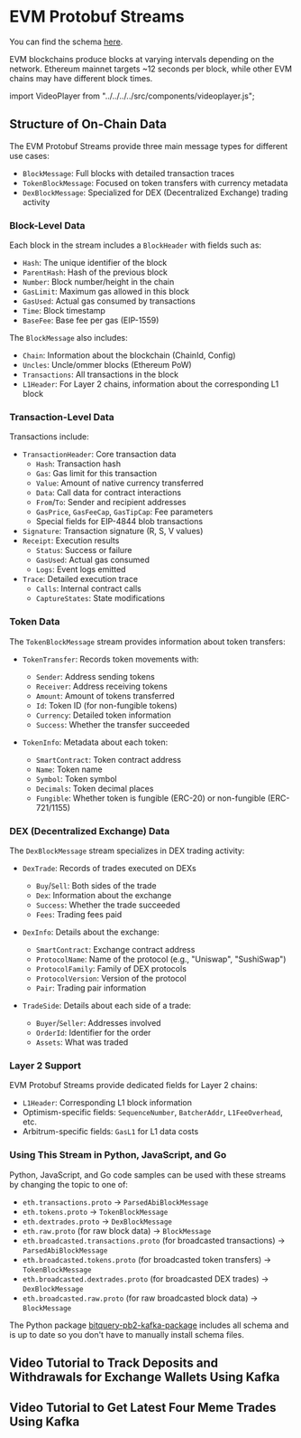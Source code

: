 # EVM Protobuf Streams

You can find the schema [here](https://github.com/bitquery/streaming_protobuf/tree/main/evm).

EVM blockchains produce blocks at varying intervals depending on the network. Ethereum mainnet targets ~12 seconds per block, while other EVM chains may have different block times.

import VideoPlayer from "../../../../src/components/videoplayer.js";

## Structure of On-Chain Data

The EVM Protobuf Streams provide three main message types for different use cases:

- `BlockMessage`: Full blocks with detailed transaction traces
- `TokenBlockMessage`: Focused on token transfers with currency metadata
- `DexBlockMessage`: Specialized for DEX (Decentralized Exchange) trading activity

### Block-Level Data

Each block in the stream includes a `BlockHeader` with fields such as:

- `Hash`: The unique identifier of the block
- `ParentHash`: Hash of the previous block
- `Number`: Block number/height in the chain
- `GasLimit`: Maximum gas allowed in this block
- `GasUsed`: Actual gas consumed by transactions
- `Time`: Block timestamp
- `BaseFee`: Base fee per gas (EIP-1559)

The `BlockMessage` also includes:

- `Chain`: Information about the blockchain (ChainId, Config)
- `Uncles`: Uncle/ommer blocks (Ethereum PoW)
- `Transactions`: All transactions in the block
- `L1Header`: For Layer 2 chains, information about the corresponding L1 block

### Transaction-Level Data

Transactions include:

- `TransactionHeader`: Core transaction data
  - `Hash`: Transaction hash
  - `Gas`: Gas limit for this transaction
  - `Value`: Amount of native currency transferred
  - `Data`: Call data for contract interactions
  - `From`/`To`: Sender and recipient addresses
  - `GasPrice`, `GasFeeCap`, `GasTipCap`: Fee parameters
  - Special fields for EIP-4844 blob transactions
- `Signature`: Transaction signature (R, S, V values)
- `Receipt`: Execution results
  - `Status`: Success or failure
  - `GasUsed`: Actual gas consumed
  - `Logs`: Event logs emitted
- `Trace`: Detailed execution trace
  - `Calls`: Internal contract calls
  - `CaptureStates`: State modifications

### Token Data

The `TokenBlockMessage` stream provides information about token transfers:

- `TokenTransfer`: Records token movements with:

  - `Sender`: Address sending tokens
  - `Receiver`: Address receiving tokens
  - `Amount`: Amount of tokens transferred
  - `Id`: Token ID (for non-fungible tokens)
  - `Currency`: Detailed token information
  - `Success`: Whether the transfer succeeded

- `TokenInfo`: Metadata about each token:
  - `SmartContract`: Token contract address
  - `Name`: Token name
  - `Symbol`: Token symbol
  - `Decimals`: Token decimal places
  - `Fungible`: Whether token is fungible (ERC-20) or non-fungible (ERC-721/1155)

### DEX (Decentralized Exchange) Data

The `DexBlockMessage` stream specializes in DEX trading activity:

- `DexTrade`: Records of trades executed on DEXs

  - `Buy`/`Sell`: Both sides of the trade
  - `Dex`: Information about the exchange
  - `Success`: Whether the trade succeeded
  - `Fees`: Trading fees paid

- `DexInfo`: Details about the exchange:

  - `SmartContract`: Exchange contract address
  - `ProtocolName`: Name of the protocol (e.g., "Uniswap", "SushiSwap")
  - `ProtocolFamily`: Family of DEX protocols
  - `ProtocolVersion`: Version of the protocol
  - `Pair`: Trading pair information

- `TradeSide`: Details about each side of a trade:
  - `Buyer`/`Seller`: Addresses involved
  - `OrderId`: Identifier for the order
  - `Assets`: What was traded

### Layer 2 Support

EVM Protobuf Streams provide dedicated fields for Layer 2 chains:

- `L1Header`: Corresponding L1 block information
- Optimism-specific fields: `SequenceNumber`, `BatcherAddr`, `L1FeeOverhead`, etc.
- Arbitrum-specific fields: `GasL1` for L1 data costs

### Using This Stream in Python, JavaScript, and Go

Python, JavaScript, and Go code samples can be used with these streams by changing the topic to one of:

- `eth.transactions.proto` -> `ParsedAbiBlockMessage`
- `eth.tokens.proto` -> `TokenBlockMessage`
- `eth.dextrades.proto` -> `DexBlockMessage`
- `eth.raw.proto` (for raw block data) -> `BlockMessage`
- `eth.broadcasted.transactions.proto` (for broadcasted transactions) -> `ParsedAbiBlockMessage`
- `eth.broadcasted.tokens.proto` (for broadcasted token transfers) -> `TokenBlockMessage`
- `eth.broadcasted.dextrades.proto` (for broadcasted DEX trades) -> `DexBlockMessage`
- `eth.broadcasted.raw.proto` (for raw broadcasted block data) -> `BlockMessage`

The Python package [bitquery-pb2-kafka-package](https://pypi.org/project/bitquery-pb2-kafka-package/) includes all schema and is up to date so you don't have to manually install schema files.

## Video Tutorial to Track Deposits and Withdrawals for Exchange Wallets Using Kafka

<VideoPlayer url='https://youtu.be/XbE_9NAWJAs' />

## Video Tutorial to Get Latest Four Meme Trades Using Kafka

<VideoPlayer url='https://youtu.be/mR0JyfHG7AU' />
